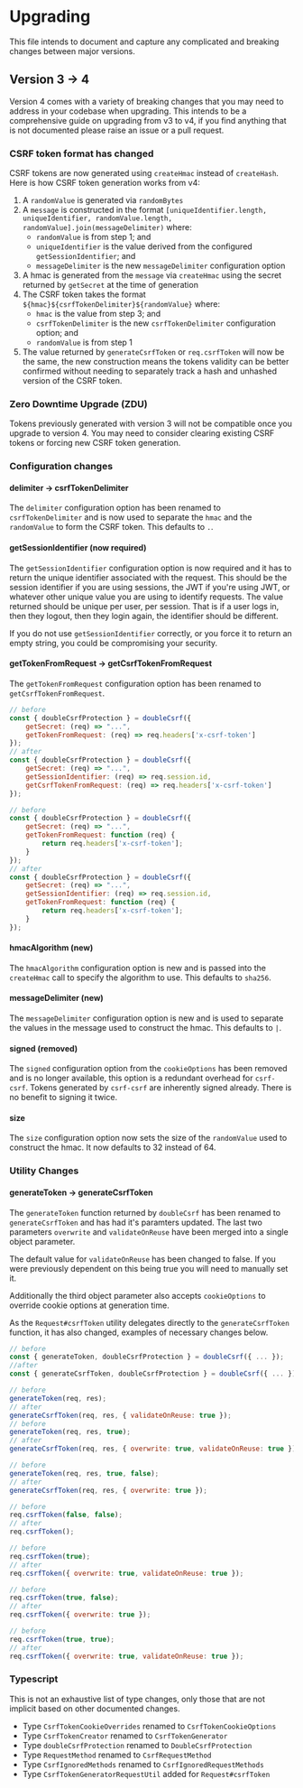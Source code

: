 # Upgrading

This file intends to document and capture any complicated and breaking changes between major versions.

## Version 3 -> 4

Version 4 comes with a variety of breaking changes that you may need to address in your codebase when upgrading. This intends to be a comprehensive guide on upgrading from v3 to v4, if you find anything that is not documented please raise an issue or a pull request.

### CSRF token format has changed

CSRF tokens are now generated using `createHmac` instead of `createHash`. Here is how CSRF token generation works from v4:

1. A `randomValue` is generated via `randomBytes`
2. A `message` is constructed in the format `[uniqueIdentifier.length, uniqueIdentifier, randomValue.length, randomValue].join(messageDelimiter)` where:
     - `randomValue` is from step 1; and
     - `uniqueIdentifier` is the value derived from the configured `getSessionIdentifier`; and
     - `messageDelimiter` is the new `messageDelimiter` configuration option
3. A hmac is generated from the `message` via `createHmac` using the secret returned by `getSecret` at the time of generation
4. The CSRF token takes the format `${hmac}${csrfTokenDelimiter}${randomValue}` where:
   - `hmac` is the value from step 3; and
   - `csrfTokenDelimiter` is the new `csrfTokenDelimiter` configuration option; and
   - `randomValue` is from step 1 
5. The value returned by `generateCsrfToken` or `req.csrfToken` will now be the same, the new construction means the tokens validity can be better confirmed without needing to separately track a hash and unhashed version of the CSRF token.

### Zero Downtime Upgrade (ZDU)

Tokens previously generated with version 3 will not be compatible once you upgrade to version 4. You may need to consider clearing existing CSRF tokens or forcing new CSRF token generation.


### Configuration changes

#### delimiter -> csrfTokenDelimiter

The `delimiter` configuration option has been renamed to `csrfTokenDelimiter` and is now used to separate the `hmac` and the `randomValue` to form the CSRF token. This defaults to `.`.

#### getSessionIdentifier (now required)

The `getSessionIdentifier` configuration option is now required and it has to return the unique identifier associated with the request. This should be the session identifier if you are using sessions, the JWT if you're using JWT, or whatever other unique value you are using to identify requests. The value returned should be unique per user, per session. That is if a user logs in, then they logout, then they login again, the identifier should be different.

If you do not use `getSessionIdentifier` correctly, or you force it to return an empty string, you could be compromising your security.

#### getTokenFromRequest -> getCsrfTokenFromRequest

The `getTokenFromRequest` configuration option has been renamed to `getCsrfTokenFromRequest`. 

```js
// before
const { doubleCsrfProtection } = doubleCsrf({
    getSecret: (req) => "...",
    getTokenFromRequest: (req) => req.headers['x-csrf-token']
});
// after
const { doubleCsrfProtection } = doubleCsrf({
    getSecret: (req) => "...",
    getSessionIdentifier: (req) => req.session.id,
    getCsrfTokenFromRequest: (req) => req.headers['x-csrf-token']
});

// before
const { doubleCsrfProtection } = doubleCsrf({
    getSecret: (req) => "...",
    getTokenFromRequest: function (req) {
        return req.headers['x-csrf-token'];
    }
});
// after
const { doubleCsrfProtection } = doubleCsrf({
    getSecret: (req) => "...",
    getSessionIdentifier: (req) => req.session.id,
    getTokenFromRequest: function (req) {
        return req.headers['x-csrf-token'];
    }
});
```

#### hmacAlgorithm (new)

The `hmacAlgorithm` configuration option is new and is passed into the `createHmac` call to specify the algorithm to use. This defaults to `sha256`.

#### messageDelimiter (new)

The `messageDelimiter` configuration option is new and is used to separate the values in the message used to construct the hmac. This defaults to `|`.

#### signed (removed)

The `signed` configuration option from the `cookieOptions` has been removed and is no longer available, this option is a redundant overhead for `csrf-csrf`. Tokens generated by `csrf-csrf` are inherently signed already. There is no benefit to signing it twice.

#### size

The `size` configuration option now sets the size of the `randomValue` used to construct the hmac. It now defaults to 32 instead of 64.

### Utility Changes

#### generateToken -> generateCsrfToken

The `generateToken` function returned by `doubleCsrf` has been renamed to `generateCsrfToken` and has had it's paramters updated. The last two parameters `overwrite` and `validateOnReuse` have been merged into a single object parameter.

The default value for `validateOnReuse` has been changed to false. If you were previously dependent on this being true you will need to manually set it.

Additionally the third object parameter also accepts `cookieOptions` to override cookie options at generation time.

As the `Request#csrfToken` utility delegates directly to the `generateCsrfToken` function, it has also changed, examples of necessary changes below.

```js
// before
const { generateToken, doubleCsrfProtection } = doubleCsrf({ ... });
//after
const { generateCsrfToken, doubleCsrfProtection } = doubleCsrf({ ... });

// before
generateToken(req, res);
// after
generateCsrfToken(req, res, { validateOnReuse: true });
// before
generateToken(req, res, true);
// after
generateCsrfToken(req, res, { overwrite: true, validateOnReuse: true });

// before
generateToken(req, res, true, false);
// after
generateCsrfToken(req, res, { overwrite: true });

// before
req.csrfToken(false, false);
// after
req.csrfToken();

// before 
req.csrfToken(true);
// after
req.csrfToken({ overwrite: true, validateOnReuse: true });

// before
req.csrfToken(true, false);
// after
req.csrfToken({ overwrite: true });

// before
req.csrfToken(true, true);
// after
req.csrfToken({ overwrite: true, validateOnReuse: true });
```

### Typescript

This is not an exhaustive list of type changes, only those that are not implicit based on other documented changes.

* Type `CsrfTokenCookieOverrides` renamed to `CsrfTokenCookieOptions`
* Type `CsrfTokenCreator` renamed to `CsrfTokenGenerator`
* Type `doubleCsrfProtection` renamed to `DoubleCsrfProtection`
* Type `RequestMethod` renamed to `CsrfRequestMethod`
* Type `CsrfIgnoredMethods` renamed to `CsrfIgnoredRequestMethods`
* Type `CsrfTokenGeneratorRequestUtil` added for `Request#csrfToken`

